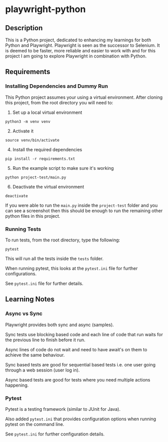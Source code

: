 # playwright-python

## Description

This is a Python project, dedicated to enhancing my learnings for both Python and Playwright. Playwright is seen as the successor to Selenium. It is deemed to be faster, more reliable and easier to work with and for this project I am going to explore Playwright in combination with Python.

## Requirements

### Installing Dependencies and Dummy Run
This Python project assumes your using a virtual environment. After cloning this project, from the root directory you will need to:

1. Set up a local virtual environment
```
python3 -m venv venv
```
2. Activate it
```
source venv/bin/activate
```
4. Install the required dependencies
```
pip install -r requirements.txt
```
5. Run the example script to make sure it's working
```
python project-test/main.py
```
6. Deactivate the virtual environment
```
deactivate
```
If you were able to run the `main.py` inside the `project-test` folder and you can see a screenshot then this should be enough to run the remaining other python files in this project.

### Running Tests

To run tests, from the root directory, type the following:
```
pytest
```
This will run all the tests inside the `tests` folder. 

When running pytest, this looks at the `pytest.ini` file for further configurations. 

See `pytest.ini` file for further details.

## Learning Notes

### Async vs Sync
Playwright provides both sync and async (samples). 

Sync tests use blocking based code and each line of code that run waits for the previous line to finish before it run. 

Async lines of code do not wait and need to have await's on them to achieve the same behaviour.

Sync based tests are good for sequential based tests i.e. one user going through a web session (user log in).

Async based tests are good for tests where you need multiple actions happening.

### Pytest

Pytest is a testing framework (similar to JUnit for Java).

Also added `pytest.ini` that provides configuration options when running pytest on the command line.

See `pytest.ini` for further configuration details.